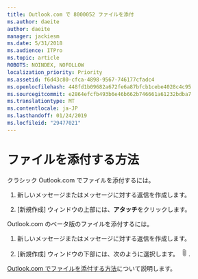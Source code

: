```yaml
---
title: Outlook.com で 8000052 ファイルを添付
ms.author: daeite
author: daeite
manager: jackiesm
ms.date: 5/31/2018
ms.audience: ITPro
ms.topic: article
ROBOTS: NOINDEX, NOFOLLOW
localization_priority: Priority
ms.assetid: f6d43c80-cfca-4898-9567-746177cfadc4
ms.openlocfilehash: 448fd1b09682a672fe6a87bfcb1cebe4028c4c95
ms.sourcegitcommit: e2864efcfb493b6e46b662b746661a61232bdba7
ms.translationtype: MT
ms.contentlocale: ja-JP
ms.lasthandoff: 01/24/2019
ms.locfileid: "29477021"
---
```

# <a name="how-to-attach-files"></a>ファイルを添付する方法

クラシック Outlook.com でファイルを添付するには。
  
1. 新しいメッセージまたはメッセージに対する返信を作成します。
    
2. [新規作成] ウィンドウの上部には、**アタッチ**をクリックします。 
    
Outlook.com のベータ版のファイルを添付するには。
  
1. 新しいメッセージまたはメッセージに対する返信を作成します。
    
2. [新規作成] ウィンドウの下部には、次のように選択します。 ![添付](media/da223d01-5fe6-448c-a3a3-e2b5262da4b9.png).
    
[Outlook.com でファイルを添付する方法](https://go.microsoft.com/fwlink/p/?linkid=2001702&amp;clcid=0x409)について説明します。
  

